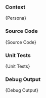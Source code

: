 ### Context ###

{Persona}

### Source Code ###

{Source Code}

### Unit Tests ###

{Unit Tests}

### Debug Output ###

{Debug Output}